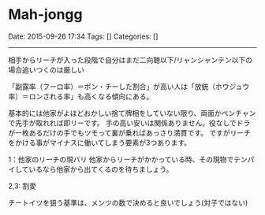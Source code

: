 # Mah-jongg

Date: 2015-09-26 17:34
Tags: []
Categories: []

---

相手からリーチが入った段階で自分はまだ二向聴以下/リャンシャンテン以下の場合追いつくのは厳しい

「副露率（フーロ率）＝ポン・チーした割合」が高い人は「放銃（ホウジュウ率）＝ロンされる率」も高くなる傾向にある。

基本的には他家がよほどおかしい捨て牌相をしていない限り、両面かペンチャンで先手が取れれば即リーです。
手の高い安いは関係ありません。役なしでドラが一枚あるだけの手でもツモって裏が乗ればあっさり満貫です。
ですがリーチをかける事がマイナスに働いてしまう要素が3つあります。

1：他家のリーチの現バリ
他家からリーチがかかっている時、その現物でテンパイしているなら他家から出てくるのを待ちましょう。

2,3: 割愛

チートイツを狙う基準は、メンツの数で決めると良いでしょう(対子ではない)


